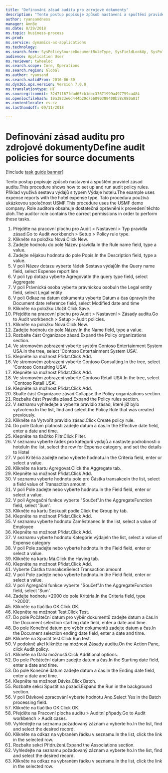 ```yaml
--- 
title: "Definování zásad auditu pro zdrojové dokumenty"
description: "Tento postup popisuje způsob nastavení a spuštění pravidel zásad auditu."
author: ryansandness
manager: AnnBe
ms.date: 8/29/2018
ms.topic: business-process
ms.prod: 
ms.service: dynamics-ax-applications
ms.technology: 
ms.search.form: SysPolicySourceDocumentRuleType, SysFieldLookUp, SysPolicyListPage, SysPolicy, AuditPolicyRule, SysQueryForm, SysQueryFieldLookUp, AuditPolicyDateSelection, AuditPolicyAdditionalOption, BatchJob, CaseDetail
audience: Application User
ms.reviewer: twheeloc
ms.search.scope: Core, Operations
ms.search.region: Global
ms.author: ryansand
ms.search.validFrom: 2016-06-30
ms.dyn365.ops.version: Version 7.0.0
ms.translationtype: HT
ms.sourcegitcommit: 32d71167fdad65cb1dec37671999a497759ca484
ms.openlocfilehash: 10a3823e6d444b20c756890389400b58c080a01f
ms.contentlocale: cs-cz
ms.lasthandoff: 09/11/2018

---
```

# <a name="define-audit-policies-for-source-documents"></a><span data-ttu-id="d57be-103">Definování zásad auditu pro zdrojové dokumenty</span><span class="sxs-lookup"><span data-stu-id="d57be-103">Define audit policies for source documents</span></span>

[!include [task guide banner](../../includes/task-guide-banner.md)]

<span data-ttu-id="d57be-104">Tento postup popisuje způsob nastavení a spuštění pravidel zásad auditu.</span><span class="sxs-lookup"><span data-stu-id="d57be-104">This procedure shows how to set up and run audit policy rules.</span></span> <span data-ttu-id="d57be-105">Příklad využívá sestavu výdajů s typem Výdaje hotelu.</span><span class="sxs-lookup"><span data-stu-id="d57be-105">The example uses expense reports with the hotel expense type.</span></span> <span data-ttu-id="d57be-106">Tato procedura používá ukázkovou společnost USMF.</span><span class="sxs-lookup"><span data-stu-id="d57be-106">This procedure uses the USMF demo company.</span></span> <span data-ttu-id="d57be-107">Role auditora obsahuje dostatečná oprávnění k provedení těchto úloh.</span><span class="sxs-lookup"><span data-stu-id="d57be-107">The auditor role contains the correct permissions in order to perform these tasks.</span></span>

1. <span data-ttu-id="d57be-108">Přejděte na pracovní plochu pro Audit > Nastavení > Typ pravidla zásad.</span><span class="sxs-lookup"><span data-stu-id="d57be-108">Go to Audit workbench > Setup > Policy rule type.</span></span>
2. <span data-ttu-id="d57be-109">Klikněte na položku Nová.</span><span class="sxs-lookup"><span data-stu-id="d57be-109">Click New.</span></span>
3. <span data-ttu-id="d57be-110">Zadejte hodnotu do pole Název pravidla.</span><span class="sxs-lookup"><span data-stu-id="d57be-110">In the Rule name field, type a value.</span></span>
4. <span data-ttu-id="d57be-111">Zadejte nějakou hodnotu do pole Popis.</span><span class="sxs-lookup"><span data-stu-id="d57be-111">In the Description field, type a value.</span></span>
5. <span data-ttu-id="d57be-112">V poli Název dotazu vyberte řádek Sestava výdajů</span><span class="sxs-lookup"><span data-stu-id="d57be-112">In the Query name field, select Expense report line</span></span>
6. <span data-ttu-id="d57be-113">V poli typ dotazu vyberte Agregovat</span><span class="sxs-lookup"><span data-stu-id="d57be-113">In the query type field, select Aggregate</span></span>
7. <span data-ttu-id="d57be-114">V poli Právnická osoba vyberte právnickou osobu</span><span class="sxs-lookup"><span data-stu-id="d57be-114">In the Legal entity field, select Legal entity</span></span>
8. <span data-ttu-id="d57be-115">V poli Odkaz na datum dokumentu vyberte Datum a čas úpravy</span><span class="sxs-lookup"><span data-stu-id="d57be-115">In the Document date reference field, select Modified date and time</span></span>
9. <span data-ttu-id="d57be-116">Klikněte na položku Uložit.</span><span class="sxs-lookup"><span data-stu-id="d57be-116">Click Save.</span></span>
10. <span data-ttu-id="d57be-117">Přejděte na pracovní plochu pro Audit > Nastavení > Zásady auditu.</span><span class="sxs-lookup"><span data-stu-id="d57be-117">Go to Audit workbench > Setup > Audit policies.</span></span>
11. <span data-ttu-id="d57be-118">Klikněte na položku Nová.</span><span class="sxs-lookup"><span data-stu-id="d57be-118">Click New.</span></span>
12. <span data-ttu-id="d57be-119">Zadejte hodnotu do pole Název.</span><span class="sxs-lookup"><span data-stu-id="d57be-119">In the Name field, type a value.</span></span>
13. <span data-ttu-id="d57be-120">Rozbalte část Organizace zásad.</span><span class="sxs-lookup"><span data-stu-id="d57be-120">Expand the Policy organizations section.</span></span>
14. <span data-ttu-id="d57be-121">Ve stromovém zobrazení vyberte systém Contoso Entertainment System USA.</span><span class="sxs-lookup"><span data-stu-id="d57be-121">In the tree, select 'Contoso Entertainment System USA'.</span></span>
15. <span data-ttu-id="d57be-122">Klepněte na možnost Přidat.</span><span class="sxs-lookup"><span data-stu-id="d57be-122">Click Add.</span></span>
16. <span data-ttu-id="d57be-123">Ve stromovém zobrazení vyberte Contoso Consulting.</span><span class="sxs-lookup"><span data-stu-id="d57be-123">In the tree, select 'Contoso Consulting USA'.</span></span>
17. <span data-ttu-id="d57be-124">Klepněte na možnost Přidat.</span><span class="sxs-lookup"><span data-stu-id="d57be-124">Click Add.</span></span>
18. <span data-ttu-id="d57be-125">Ve stromovém zobrazení vyberte Contoso Retail USA.</span><span class="sxs-lookup"><span data-stu-id="d57be-125">In the tree, select 'Contoso Retail USA'.</span></span>
19. <span data-ttu-id="d57be-126">Klepněte na možnost Přidat.</span><span class="sxs-lookup"><span data-stu-id="d57be-126">Click Add.</span></span>
20. <span data-ttu-id="d57be-127">Sbalte část Organizace zásad.</span><span class="sxs-lookup"><span data-stu-id="d57be-127">Collapse the Policy organizations section.</span></span>
21. <span data-ttu-id="d57be-128">Rozbalte část Pravidla zásad.</span><span class="sxs-lookup"><span data-stu-id="d57be-128">Expand the Policy rules section.</span></span>
22. <span data-ttu-id="d57be-129">V seznamu vyhledejte a vyberte pravidlo zásad, které již bylo vytvořeno.</span><span class="sxs-lookup"><span data-stu-id="d57be-129">In the list, find and select the Policy Rule that was created previously.</span></span>
23. <span data-ttu-id="d57be-130">Klikněte na Vytvořit pravidlo zásad.</span><span class="sxs-lookup"><span data-stu-id="d57be-130">Click Create policy rule.</span></span>
24. <span data-ttu-id="d57be-131">Do pole Datum platnosti zadejte datum a čas.</span><span class="sxs-lookup"><span data-stu-id="d57be-131">In the Effective date field, enter a date and time.</span></span>
25. <span data-ttu-id="d57be-132">Klepněte na tlačítko Filtr.</span><span class="sxs-lookup"><span data-stu-id="d57be-132">Click Filter.</span></span>
26. <span data-ttu-id="d57be-133">V seznamu vyberte řádek pro kategorii výdajů a nastavte podrobnosti o hotelu</span><span class="sxs-lookup"><span data-stu-id="d57be-133">In the list, select the row for Expense category, and set the details to Hotel</span></span>
27. <span data-ttu-id="d57be-134">V poli Kritéria zadejte nebo vyberte hodnotu.</span><span class="sxs-lookup"><span data-stu-id="d57be-134">In the Criteria field, enter or select a value.</span></span>
28. <span data-ttu-id="d57be-135">Klikněte na kartu Agregovat.</span><span class="sxs-lookup"><span data-stu-id="d57be-135">Click the Aggregate tab.</span></span>
29. <span data-ttu-id="d57be-136">Klepněte na možnost Přidat.</span><span class="sxs-lookup"><span data-stu-id="d57be-136">Click Add.</span></span>
30. <span data-ttu-id="d57be-137">V seznamu vyberte hodnotu pole pro Částka transakce</span><span class="sxs-lookup"><span data-stu-id="d57be-137">In the list, select a field value of Transaction amount</span></span>
31. <span data-ttu-id="d57be-138">V poli Pole zadejte nebo vyberte hodnotu.</span><span class="sxs-lookup"><span data-stu-id="d57be-138">In the Field field, enter or select a value.</span></span>
32. <span data-ttu-id="d57be-139">V poli Agregační funkce vyberte "Součet".</span><span class="sxs-lookup"><span data-stu-id="d57be-139">In the AggregateFunction field, select 'Sum'.</span></span>
33. <span data-ttu-id="d57be-140">Klikněte na kartu Seskupit podle.</span><span class="sxs-lookup"><span data-stu-id="d57be-140">Click the Group by tab.</span></span>
34. <span data-ttu-id="d57be-141">Klepněte na možnost Přidat.</span><span class="sxs-lookup"><span data-stu-id="d57be-141">Click Add.</span></span>
35. <span data-ttu-id="d57be-142">V seznamu vyberte hodnotu Zaměstnanec </span><span class="sxs-lookup"><span data-stu-id="d57be-142">In the list, select a value of Employee</span></span> 
36. <span data-ttu-id="d57be-143">Klepněte na možnost Přidat.</span><span class="sxs-lookup"><span data-stu-id="d57be-143">Click Add.</span></span>
37. <span data-ttu-id="d57be-144">V seznamu vyberte hodnotu Kategorie výdaje</span><span class="sxs-lookup"><span data-stu-id="d57be-144">In the list, select a value of Expense category</span></span>
38. <span data-ttu-id="d57be-145">V poli Pole zadejte nebo vyberte hodnotu.</span><span class="sxs-lookup"><span data-stu-id="d57be-145">In the Field field, enter or select a value.</span></span>
39. <span data-ttu-id="d57be-146">Klikněte na kartu Má.</span><span class="sxs-lookup"><span data-stu-id="d57be-146">Click the Having tab.</span></span>
40. <span data-ttu-id="d57be-147">Klepněte na možnost Přidat.</span><span class="sxs-lookup"><span data-stu-id="d57be-147">Click Add.</span></span>
41. <span data-ttu-id="d57be-148">Vyberte Částka transakce</span><span class="sxs-lookup"><span data-stu-id="d57be-148">Select Transaction amount</span></span>
42. <span data-ttu-id="d57be-149">V poli Pole zadejte nebo vyberte hodnotu.</span><span class="sxs-lookup"><span data-stu-id="d57be-149">In the Field field, enter or select a value.</span></span>
43. <span data-ttu-id="d57be-150">V poli Agregační funkce vyberte "Součet".</span><span class="sxs-lookup"><span data-stu-id="d57be-150">In the AggregateFunction field, select 'Sum'.</span></span>
44. <span data-ttu-id="d57be-151">Zadejte hodnotu >2000 do pole Kritéria.</span><span class="sxs-lookup"><span data-stu-id="d57be-151">In the Criteria field, type '>2000'.</span></span>
45. <span data-ttu-id="d57be-152">Klikněte na tlačítko OK.</span><span class="sxs-lookup"><span data-stu-id="d57be-152">Click OK.</span></span>
46. <span data-ttu-id="d57be-153">Klepněte na možnost Test.</span><span class="sxs-lookup"><span data-stu-id="d57be-153">Click Test.</span></span>
47. <span data-ttu-id="d57be-154">Do pole Počáteční datum pro výběr dokumentů zadejte datum a čas.</span><span class="sxs-lookup"><span data-stu-id="d57be-154">In the Document selection starting date field, enter a date and time.</span></span>
48. <span data-ttu-id="d57be-155">Do pole Konečné datum pro výběr dokumentů zadejte datum a čas.</span><span class="sxs-lookup"><span data-stu-id="d57be-155">In the Document selection ending date field, enter a date and time.</span></span>
49. <span data-ttu-id="d57be-156">Klikněte na Spustit test.</span><span class="sxs-lookup"><span data-stu-id="d57be-156">Click Run test.</span></span>
50. <span data-ttu-id="d57be-157">V podokně akcí klikněte na možnost Zásady auditu.</span><span class="sxs-lookup"><span data-stu-id="d57be-157">On the Action Pane, click Audit policy.</span></span>
51. <span data-ttu-id="d57be-158">Klikněte na Další možnosti.</span><span class="sxs-lookup"><span data-stu-id="d57be-158">Click Additional options.</span></span>
52. <span data-ttu-id="d57be-159">Do pole Počáteční datum zadejte datum a čas.</span><span class="sxs-lookup"><span data-stu-id="d57be-159">In the Starting date field, enter a date and time.</span></span>
53. <span data-ttu-id="d57be-160">Do pole Konečné datum zadejte datum a čas.</span><span class="sxs-lookup"><span data-stu-id="d57be-160">In the Ending date field, enter a date and time.</span></span>
54. <span data-ttu-id="d57be-161">Klepněte na možnost Dávka.</span><span class="sxs-lookup"><span data-stu-id="d57be-161">Click Batch.</span></span>
55. <span data-ttu-id="d57be-162">Rozbalte sekci Spustit na pozadí.</span><span class="sxs-lookup"><span data-stu-id="d57be-162">Expand the Run in the background section.</span></span>
56. <span data-ttu-id="d57be-163">V poli Dávkové zpracování vyberte hodnotu Ano.</span><span class="sxs-lookup"><span data-stu-id="d57be-163">Select Yes in the Batch processing field.</span></span>
57. <span data-ttu-id="d57be-164">Klikněte na tlačítko OK.</span><span class="sxs-lookup"><span data-stu-id="d57be-164">Click OK.</span></span>
58. <span data-ttu-id="d57be-165">Přejděte na Pracovní plocha auditu > Auditní případy.</span><span class="sxs-lookup"><span data-stu-id="d57be-165">Go to Audit workbench > Audit cases.</span></span>
59. <span data-ttu-id="d57be-166">Vyhledejte na seznamu požadovaný záznam a vyberte ho.</span><span class="sxs-lookup"><span data-stu-id="d57be-166">In the list, find and select the desired record.</span></span>
60. <span data-ttu-id="d57be-167">Klikněte na odkaz na vybraném řádku v seznamu.</span><span class="sxs-lookup"><span data-stu-id="d57be-167">In the list, click the link in the selected row.</span></span>
61. <span data-ttu-id="d57be-168">Rozbalte sekci Přidružení.</span><span class="sxs-lookup"><span data-stu-id="d57be-168">Expand the Associations section.</span></span>
62. <span data-ttu-id="d57be-169">Vyhledejte na seznamu požadovaný záznam a vyberte ho.</span><span class="sxs-lookup"><span data-stu-id="d57be-169">In the list, find and select the desired record.</span></span>
63. <span data-ttu-id="d57be-170">Klikněte na odkaz na vybraném řádku v seznamu.</span><span class="sxs-lookup"><span data-stu-id="d57be-170">In the list, click the link in the selected row.</span></span>


